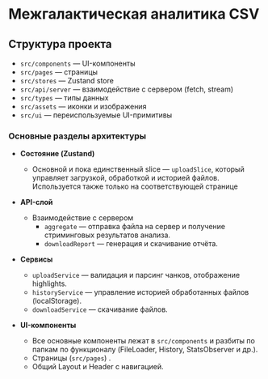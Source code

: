 # Межгалактическая аналитика CSV

## Структура проекта

- `src/components` — UI-компоненты
- `src/pages` — страницы
- `src/stores` — Zustand store
- `src/api/server` — взаимодействие с сервером (fetch, stream)
- `src/types` — типы данных
- `src/assets` — иконки и изображения
- `src/ui` — переиспользуемые UI-примитивы

### Основные разделы архитектуры

- **Состояние (Zustand)**

  - Основной и пока единственный slice — `uploadSlice`, который управляет загрузкой, обработкой и историей файлов. Используется также только на соответствующей странице
  
- **API-слой**

  - Взаимодействие с сервером
    - `aggregate` — отправка файла на сервер и получение стриминговых результатов анализа.
    - `downloadReport` — генерация и скачивание отчёта.

- **Сервисы**

  - `uploadService` — валидация и парсинг чанков, отображение highlights.
  - `historyService` — управление историей обработанных файлов (localStorage).
  - `downloadService` — скачивание файлов.
- **UI-компоненты**

  - Все основные компоненты лежат в `src/components` и разбиты по папкам по функционалу (FileLoader, History, StatsObserver и др.).
  - Страницы (`src/pages`) .
  - Общий Layout и Header с навигацией.
